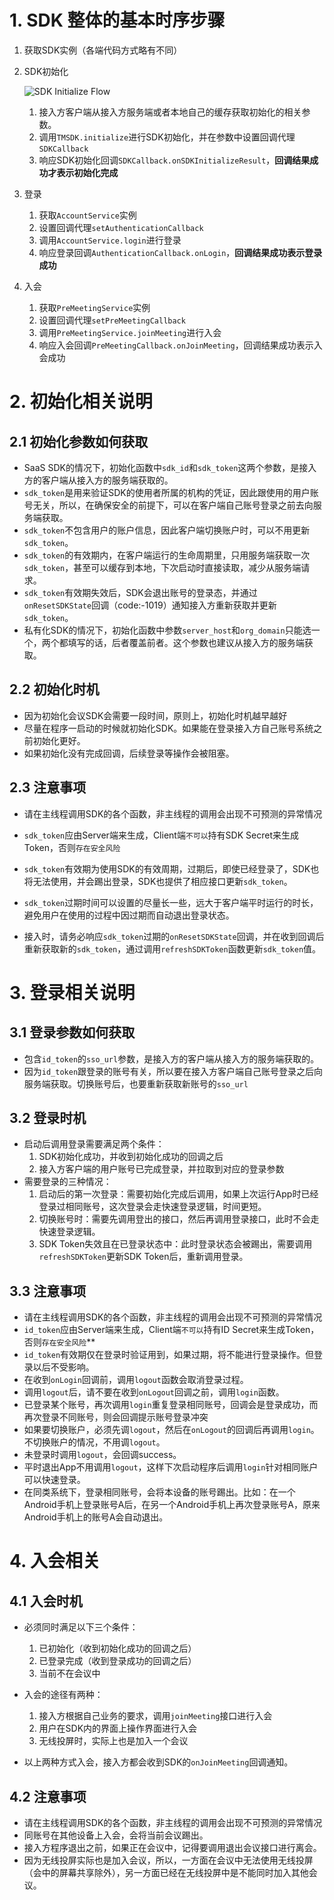 # 1. SDK 整体的基本时序步骤
1. 获取SDK实例（各端代码方式略有不同）

2. SDK初始化
    
    ![SDK Initialize Flow](images/image-1623296733287.png)
    
    1. 接入方客户端从接入方服务端或者本地自己的缓存获取初始化的相关参数。
    2. 调用`TMSDK.initialize`进行SDK初始化，并在参数中设置回调代理`SDKCallback`
    3. 响应SDK初始化回调`SDKCallback.onSDKInitializeResult`，**回调结果成功才表示初始化完成**
    
3. 登录
    1. 获取`AccountService`实例
    2. 设置回调代理`setAuthenticationCallback`
    3. 调用`AccountService.login`进行登录
    4. 响应登录回调`AuthenticationCallback.onLogin`，**回调结果成功表示登录成功**
    
4. 入会
    1. 获取`PreMeetingService`实例
    2. 设置回调代理`setPreMeetingCallback`
    3. 调用`PreMeetingService.joinMeeting`进行入会
    4. 响应入会回调`PreMeetingCallback.onJoinMeeting`，回调结果成功表示入会成功




# 2. 初始化相关说明

## 2.1 初始化参数如何获取

* SaaS SDK的情况下，初始化函数中`sdk_id`和`sdk_token`这两个参数，是接入方的客户端从接入方的服务端获取的。
* `sdk_token`是用来验证SDK的使用者所属的机构的凭证，因此跟使用的用户账号无关，所以，在确保安全的前提下，可以在客户端自己账号登录之前去向服务端获取。
* `sdk_token`不包含用户的账户信息，因此客户端切换账户时，可以不用更新`sdk_token`。
* `sdk_token`的有效期内，在客户端运行的生命周期里，只用服务端获取一次`sdk_token`，甚至可以缓存到本地，下次启动时直接读取，减少从服务端请求。
* `sdk_token`有效期失效后，SDK会退出账号的登录态，并通过`onResetSDKState`回调（code:-1019）通知接入方重新获取并更新`sdk_token`。
* 私有化SDK的情况下，初始化函数中参数`server_host`和`org_domain`只能选一个，两个都填写的话，后者覆盖前者。这个参数也建议从接入方的服务端获取。




## 2.2 初始化时机
* 因为初始化会议SDK会需要一段时间，原则上，初始化时机越早越好
* 尽量在程序一启动的时候就初始化SDK。如果能在登录接入方自己账号系统之前初始化更好。
* 如果初始化没有完成回调，后续登录等操作会被阻塞。




## 2.3 注意事项

* 请在主线程调用SDK的各个函数，非主线程的调用会出现不可预测的异常情况

* `sdk_token`应由Server端来生成，Client端`不可以`持有SDK Secret来生成Token，否则`存在安全风险`

* `sdk_token`有效期为使用SDK的有效周期，过期后，即使已经登录了，SDK也将无法使用，并会踢出登录，SDK也提供了相应接口更新`sdk_token`。

* `sdk_token`过期时间可以设置的尽量长一些，远大于客户端平时运行的时长，避免用户在使用的过程中因过期而自动退出登录状态。

* 接入时，请务必响应`sdk_token`过期的`onResetSDKState`回调，并在收到回调后重新获取新的`sdk_token`，通过调用`refreshSDKToken`函数更新`sdk_token`值。



# 3. 登录相关说明

## 3.1 登录参数如何获取

* 包含`id_token`的`sso_url`参数，是接入方的客户端从接入方的服务端获取的。
* 因为`id_token`跟登录的账号有关，所以要在接入方客户端自己账号登录之后向服务端获取。切换账号后，也要重新获取新账号的`sso_url`



## 3.2 登录时机

* 启动后调用登录需要满足两个条件：
   1. SDK初始化成功，并收到初始化成功的回调之后
   2. 接入方客户端的用户账号已完成登录，并拉取到对应的登录参数
* 需要登录的三种情况：
   1. 启动后的第一次登录：需要初始化完成后调用，如果上次运行App时已经登录过相同账号，这次登录会走快速登录逻辑，时间更短。
   2. 切换账号时：需要先调用登出的接口，然后再调用登录接口，此时不会走快速登录逻辑。
   2. SDK Token失效且在已登录状态中：此时登录状态会被踢出，需要调用`refreshSDKToken`更新SDK Token后，重新调用登录。




## 3.3 注意事项
- 请在主线程调用SDK的各个函数，非主线程的调用会出现不可预测的异常情况
- `id_token`应由Server端来生成，Client端`不可以`持有ID Secret来生成Token，否则`存在安全风险`**
- `id_token`有效期仅在登录时验证用到，如果过期，将不能进行登录操作。但登录以后不受影响。
- 在收到`onLogin`回调前，调用`logout`函数会取消登录过程。
- 调用`logout`后，请不要在收到`onLogout`回调之前，调用`login`函数。
- 已登录某个账号，再次调用`login`重复登录相同账号，回调会是登录成功，而再次登录不同账号，则会回调提示账号登录冲突
- 如果要切换账户，必须先调`logout`，然后在`onLogout`的回调后再调用`login`。不切换账户的情况，不用调`logout`。
- 未登录时调用`logout`，会回调success。
- 平时退出App不用调用`logout`，这样下次启动程序后调用`login`针对相同账户可以快速登录。 
- 在同类系统下，登录相同账号，会将本设备的账号踢出。比如：在一个Android手机上登录账号A后，在另一个Android手机上再次登录账号A，原来Android手机上的账号A会自动退出。




# 4. 入会相关

## 4.1 入会时机

* 必须同时满足以下三个条件：
  1. 已初始化（收到初始化成功的回调之后）
  2. 已登录完成（收到登录成功的回调之后）
  3. 当前不在会议中

* 入会的途径有两种：
  1. 接入方根据自己业务的要求，调用`joinMeeting`接口进行入会
  2. 用户在SDK内的界面上操作界面进行入会
  3. 无线投屏时，实际上也是加入一个会议
* 以上两种方式入会，接入方都会收到SDK的`onJoinMeeting`回调通知。



## 4.2 注意事项

* 请在主线程调用SDK的各个函数，非主线程的调用会出现不可预测的异常情况
* 同账号在其他设备上入会，会将当前会议踢出。
* 接入方程序退出之前，如果正在会议中，记得要调用退出会议接口进行离会。
* 因为无线投屏实际也是加入会议，所以，一方面在会议中无法使用无线投屏（会中的屏幕共享除外），另一方面已经在无线投屏中是不能同时加入其他会议。

